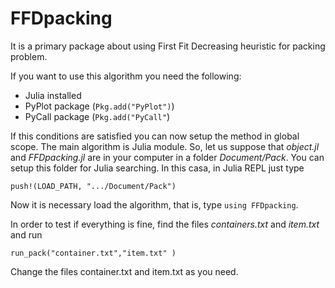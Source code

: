 # FFDpacking
It is a primary package about using First Fit Decreasing heuristic for packing problem. 

If you want to use this algorithm you need the following:

- Julia installed
- PyPlot package (`Pkg.add("PyPlot")`)
- PyCall package (`Pkg.add("PyCall"`)

If this conditions are satisfied you can now setup the method in global scope. The main algorithm is Julia module. So, let us suppose that *object.jl* and *FFDpacking.jl* are in your computer in a folder  *Document/Pack*. You can setup this folder for Julia searching. In this casa, in Julia REPL just type 

`push!(LOAD_PATH, ".../Document/Pack")`

Now it is necessary load the algorithm, that is, type `using FFDpacking`.

In order to test if everything is fine, find the files *containers.txt* and *item.txt* and run

`run_pack("container.txt","item.txt" )`

Change the files container.txt and  item.txt as you need. 


